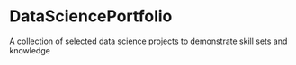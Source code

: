 # DataSciencePortfolio
A collection of selected data science projects to demonstrate skill sets and knowledge
